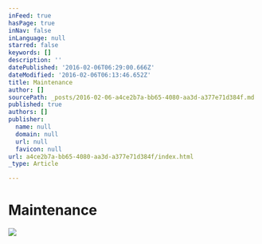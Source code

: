 ```yaml
---
inFeed: true
hasPage: true
inNav: false
inLanguage: null
starred: false
keywords: []
description: ''
datePublished: '2016-02-06T06:29:00.666Z'
dateModified: '2016-02-06T06:13:46.652Z'
title: Maintenance
author: []
sourcePath: _posts/2016-02-06-a4ce2b7a-bb65-4080-aa3d-a377e71d384f.md
published: true
authors: []
publisher:
  name: null
  domain: null
  url: null
  favicon: null
url: a4ce2b7a-bb65-4080-aa3d-a377e71d384f/index.html
_type: Article

---
```

# Maintenance
![](https://s3-us-west-2.amazonaws.com/the-grid-img/p/e3fefa855c4f6110aeea9663e257b0e394f8ec2f.jpg)